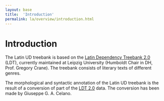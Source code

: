 ```yaml
---
layout: base
title:  'Introduction'
permalink: la/overview/introduction.html
---
```


# Introduction

The Latin UD treebank is based on the
[Latin Dependency Treebank 2.0](https://github.com/PerseusDL/treebank_data) (LDT),
currently maintained at Leipzig University (Humboldt Chair in DH, Prof. Gregory Crane).
The treebank consists of literary texts of different genres.

The morphological and syntactic annotation of the Latin UD treebank is the result of
a conversion of part of the [LDT 2.0](https://github.com/PerseusDL/treebank_data/tree/master/v2.0/Latin) data. The conversion has been made by Giuseppe G. A. Celano.



